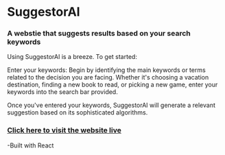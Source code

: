 # SuggestorAI

### A webstie that suggests results based on your search keywords

Using SuggestorAI is a breeze. To get started:

Enter your keywords: Begin by identifying the main keywords or terms related to the decision you are facing. Whether it's choosing a vacation destination, finding a new book to read, or picking a new game, enter your keywords into the search bar provided.

Once you've entered your keywords, SuggestorAI will generate a relevant suggestion based on its sophisticated algorithms.

### [Click here to visit the website live](https://blackthorn11.github.io/SuggestorAI/#)

-Built with React
